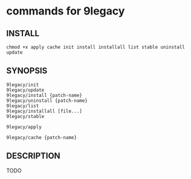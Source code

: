 # commands for 9legacy

## INSTALL

	chmod +x apply cache init install installall list stable uninstall update

## SYNOPSIS

	9legacy/init
	9legacy/update
	9legacy/install {patch-name}
	9legacy/uninstall {patch-name}
	9legacy/list
	9legacy/installall [file...]
	9legacy/stable

	9legacy/apply

	9legacy/cache {patch-name}

## DESCRIPTION

TODO
